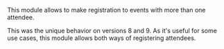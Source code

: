This module allows to make registration to events with more than one
attendee.

This was the unique behavior on versions 8 and 9. As it's useful for
some use cases, this module allows both ways of registering attendees.
